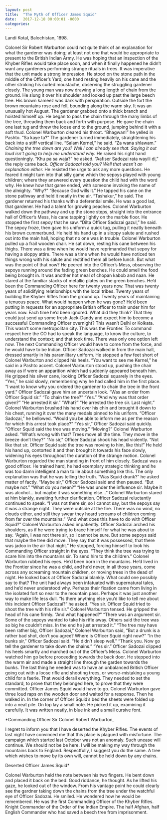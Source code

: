 ```yaml
---
layout: post
title:  "The Myth of Officer James Squid"
date:   2017-12-18 00:00:01 -0600
categories:
---
```


Landi Kotal, Balochistan, 1898.

Colonel Sir Robert Warburton could not quite think of an explanation for what the gardener was doing; at least not one that would be appropriate to present to the British Indian Army. He was hoping that an inspection of the Khyber Rifles would take place soon, and when it finally happened he didn’t want any gardeners performing strange rituals in trees. It was imperative that the unit made a strong impression.
He stood on the stone path in the middle of the Officer’s Yard, one hand resting heavily on his cane and the other stroking his curled moustache, observing the struggling gardener closely.
The young man was now drawing a long length of chain from the ground. He slung it over his shoulder and looked up past the large beech tree. His brown kameez was dark with perspiration. Outside the fort the brown mountains rose and fell, bounding along the warm sky. It was an unusually hot August.
The gardener grabbed onto a thick branch and hoisted himself up. He began to pass the chain through the many limbs of the tree, threading them back and forth with purpose. He gave the chain one last tug and threw the loose end to the ground, jumping behind it with a soft thud.
Colonel Warburton cleared his throat. “Bhagwan!” he yelled in Pashto. “Sa kaye ta?”
The gardener turned immediately, straightening his back into a stiff vertical line. “Salam Kernel,” he said. “Za wana shlawam.”
*Chaining the tree down are you? Well I can already see that. Saying it out loud isn’t going to help me understand why.*
He raised his right hand questioningly. “Khu pa sa waja?” he asked.
“Aafiser Sadozai rata wayili di,” the reply came back.
*Officer Sadozai told you? Well that wasn’t an explanation either.*
He resisted the urge to ask any more questions. He feared it might turn into that silly game which the sepoys played with young children; where they answered every question the child had with the word why. He knew how that game ended, with someone invoking the name of the almighty.
“Why?”
“Because God wills it.”
He tapped his cane on the stone pathway and held it neatly in the air. “Tashakur,” he said.
The gardener returned his thanks with a deferential smile. He was a good lad, that gardener. He had a talent for growing peaches.
Colonel Warburton walked down the pathway and up the stone steps, straight into the entrance hall of Officer’s Mess, his cane tapping lightly on the marble floor. He stopped the first sepoy that he saw.
“Dilta Officer Sadozai gazul,” he said.
The sepoy froze, then gave his uniform a quick tug, pulling it neatly beneath his brown cummerbund. He held his hand up in a sloppy salute and rushed out into the main hall, hoping that no one was in trouble.
Colonel Warburton pulled up a frail wooden chair. He sat down, resting his cane between his thighs. There was a time when he would have reprimanded that sepoy for having a sloppy attire. There was a time when he would have noticed ten things wrong with his salute and rectified them all before lunch. But what was the point of that now?
He peered into the Officer’s Mess, observing the sepoys running around the fading green benches. He could smell the food being brought in. It was another hot meal of chopan kabob and naan. He stared at the familiar stacks of metallic plates on the green benches.
He’d been the Commanding Officer here for twenty years now. That was twenty years of solidifying relationships with the local tribes. Twenty years of building the Khyber Rifles from the ground up. Twenty years of maintaining a tenuous peace. What would happen when he was gone?
He’d been putting in requests for an appropriate British officer to train under him for years now. Each time he’d been ignored. What did they think? That they could just send up some fresh Jack-Dandy and expect him to become a successful Commanding Officer overnight? This wasn’t Delhi or Kolkata. This wasn’t some metropolitan city. This was the Frontier. To command respect here the CO had to speak the language, to know the culture, to understand the context; and that took time. There was only one option left now. The next Commanding Officer would have to come from the force, and he would have to be Indian.
Officer Sadozai walked in from the main hall, dressed smartly in his paramilitary uniform. He stopped a few feet short of Colonel Warburton and clipped his heels. “You want to see me Kernel,” he said in a Pashto accent.
Colonel Warburton stood up, pushing the chair away as if were an apparition which had suddenly appeared beneath him. He gripped his silver cane, looking Officer Sadozai squarely in the eyes. “Yes,” he said slowly, remembering why he had called him in the first place. “I want to know why you ordered the gardener to chain the tree in the front yard.”
Officer Sadozai gave him an uncertain look. “Was an order from Officer Squid sir.”
“To chain the tree?”
“Yes.”
“And why was that order given?”
“He arrested it sir.”
“What?”
“He arrested the tree sir. Last night.”
Colonel Warburton brushed his hand over his chin and brought it down to his chest, running it over the many medals pinned to his uniform.
“Officer Sadozai,” he bellowed. “Would you be able to inform me as per the reason for which this arrest took place?”
“Yes sir,” Officer Sadozai said quickly. “Officer Squid said the tree was moving.”
“Moving?” Colonel Warburton asked. “What’s wrong with that? Trees move all the time. They move in the breeze don’t they?”
“No sir,” Officer Sadozai shook his head violently. “Not like that sir. Officer Squid said the tree was moving to him, like this!” He held his hand up, contorted it and then brought it towards his face slowly, widening his eyes throughout the duration of the strange motion.
Colonel Warburton regarded the man standing in front of him closely. Sadozai was a good officer. He trained hard, he had exemplary strategic thinking and he was too damn intelligent a man to lie about something like this. The only explanation was that he was telling the truth.
“Was Squid drunk?” he asked matter of factly.
“Maybe sir,” Officer Sadozai said and then paused. “But maybe not.”
“What do you mean?”
“He was under the influence sir. Maybe it was alcohol... but maybe it was something else...”
Colonel Warburton stared at him blankly, awaiting further clarification. Officer Sadozai reluctantly continued to speak. “I was not there sir, so I cannot say, but the sepoys say it was a strange night. They were outside at the fire. There was no wind, no clouds either, and still they swear they heard screams of children coming from far over the mountains.”
“And what does this have to do with Officer Squid?” Colonel Warburton asked impatiently.
Officer Sadozai arched his shoulders, as if he were trying to brace himself for what he was about to say. “Again, I was not there sir, so I cannot be sure. But some sepoys said that maybe the tree did move. They say that it was possessed, that there was jadoo in the air that night.” He stopped, forcing himself to look his Commanding Officer straight in the eyes. “They think the tree was trying to scare him into the mountains sir. To send him to the children.”
Colonel Warburton rubbed his eyes. He’d been born in the mountains. He’d lived in the Frontier since he was a child, and he’d never, in all those years, come across any screaming mountain children, or moving trees in the dead of night.
He looked back at Officer Sadozai blankly. What could one possibly say to that? The unit had always been infatuated with supernatural tales, and he’d never understood why. Perhaps their fixation came from living in the isolated fort so near to the mountain pass. Perhaps it was just another way to make life less dull.
“Is there anything else you’d like to tell me about this incident Officer Sadozai?” he asked.
“Yes sir. Officer Squid tried to shoot the tree with his rifle sir.”
Colonel Warburton tensed. He gripped the head of his cane firmly. “And what happened?”
“There was an argument sir. Some of the sepoys wanted to take his rifle away. Others said the tree was so big he couldn’t miss. In the end he just arrested it.”
“The tree may have been rather big, Officer Sadozai,” Colonel Warburton said, “But a drunk is a rather bad shot, don’t you agree? Where is Officer Squid right now?”
“In the bunks sir,” Officer Sadozai said. “He didn’t sleep well.”
“Thank you. Now go tell the gardener to take down the chains.”
“Yes sir.” Officer Sadozai clipped his heels smartly and marched out of the Officer’s Mess.
Colonel Warburton watched him go before proceeding towards the back door. He stepped into the warm air and made a straight line through the garden towards the bunks.
The last thing he needed was to have an unbalanced British Officer going out with a loose rifle and shooting trees, or worse–mistaking a young child for a faerie. That would derail everything. They needed to set the standard, to prove that they belonged here, to prove that they were committed.
Officer James Squid would have to go.
Colonel Warburton gave three loud raps on the wooden door and waited for a response. Then he walked in.
In the corner of Officer Squid’s bed the sheets were folded up into a neat pile. On top lay a small note. He picked it up, examining it carefully. It was written neatly, in blue ink and a small cursive font.

*Commanding Officer Sir Colonel Robert Warburton,

I regret to inform you that I have deserted the Khyber Rifles. 
The events of last night have convinced me that this place is plagued with misfortune. The campaign which started last October was not an anomaly. Such unease will continue. We should not be be here.
I will be making my way through the mountains back to England. Respectfully, I suggest you do the same.
A tree which wishes to move by its own will, cannot be held down by any chains.

Deserted Officer James Squid*

Colonel Warburton held the note between his two fingers. He bent down and placed it back on the bed. Good riddance, he thought.
As he lifted his gaze, he looked out of the window. From his vantage point he could clearly see the gardner taking down the chains from the tree under the watchful eye of Officer Sadozai.
He smiled. He wondered how he would be remembered.
He was the first Commanding Officer of the Khyber Rifles. Knight Commander of the Order of the Indian Empire. The half Afghan, half English Commander who had saved a beech tree from imprisonment.